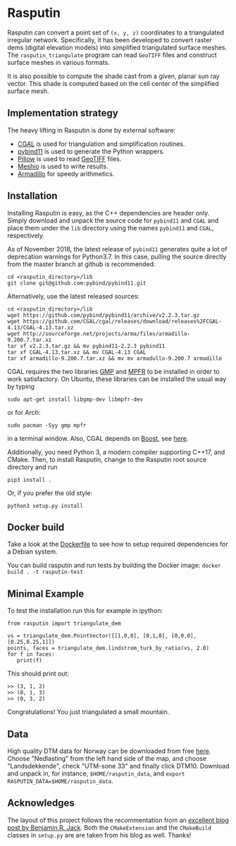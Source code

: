 # Rasputin

Rasputin can convert a point set of `(x, y, z)` coordinates to a triangulated
irregular network. Specifically, it has been developed to convert raster dems
(digital elevation models) into simplified triangulated surface meshes. The
`rasputin_triangulate` program can read `GeoTIFF` files and construct surface
meshes in various formats.

It is also possible to compute the shade cast from a given, planar sun ray
vector. This shade is computed based on the cell center of the simplified
surface mesh.

## Implementation strategy

The heavy lifting in Rasputin is done by external software:
 * [CGAL](https://www.cgal.org/) is used for triangulation and simplification 
   routines. 
 * [pybind11](https://pybind11.readthedocs.io/en/stable/) is used to generate 
   the Python wrappers.
 * [Pillow](https://python-pillow.org/) is used to read 
   [GeoTIFF](https://en.wikipedia.org/wiki/GeoTIFF) files.
 * [Meshio](https://github.com/nschloe/meshio) is used to write results.
 * [Armadillo](http://arma.sourceforge.net/) for speedy arithmetics.

## Installation

Installing Rasputin is easy, as the C++ dependencies are header only. Simply
download and unpack the source code for `pybind11` and `CGAL` and place them
under the `lib` directory using the names `pybind11` and `CGAL`, respectively.

As of November 2018, the latest release of `pybind11` generates quite a lot of deprecation warnings for Python3.7. In this case, pulling the source directly from the master branch at github is recommended:
```
cd <rasputin_directory>/lib
git clone git@github.com:pybind/pybind11.git
```

Alternatively, use the latest released sources:
```
cd <rasputin_directory>/lib
wget https://github.com/pybind/pybind11/archive/v2.2.3.tar.gz
wget https://github.com/CGAL/cgal/releases/download/releases%2FCGAL-4.13/CGAL-4.13.tar.xz
wget http://sourceforge.net/projects/arma/files/armadillo-9.200.7.tar.xz
tar xf v2.2.3.tar.gz && mv pybind11-2.2.3 pybind11
tar xf CGAL-4.13.tar.xz && mv CGAL-4.13 CGAL
tar xf armadillo-9.200.7.tar.xz && mv mv armadullo-9.200.7 armadillo
```

CGAL requires the two libraries [GMP](http://gmplib.org/) and
[MPFR](http://www.mpfr.org/) to be installed in order to work satisfactory. On
Ubuntu, these libraries can be installed the usual way by typing

```
sudo apt-get install libgmp-dev libmpfr-dev
```

or for Arch:
```
sudo pacman -Syy gmp mpfr
```

in a terminal window. Also, CGAL depends on [Boost](https://www.boost.org/),
see [here](https://doc.cgal.org/latest/Manual/installation.html#title21).

Additionally, you need Python 3, a modern compiler supporting C++17, and CMake.
Then, to install Rasputin, change to the Rasputin root source directory and run
```
pip3 install .
```
Or, if you prefer the old style:
```
python3 setup.py install
```


## Docker build
Take a look at the [Dockerfile](Dockerfile) to see how to setup required dependencies for a Debian system.

You can build rasputin and run tests by building the Docker image: `docker build . -t rasputin-test`


## Minimal Example
To test the installation run this for example in ipython:

```
from rasputin import triangulate_dem

vs = triangulate_dem.PointVector([[1,0,0], [0,1,0], [0,0,0], [0.25,0.25,1]])
points, faces = triangulate_dem.lindstrom_turk_by_ratio(vs, 2.0)
for f in faces:
   print(f)
```

This should print out:
```
>> (3, 1, 2)
>> (0, 1, 3)
>> (0, 3, 2)
```
Congratulations! You just triangulated a small mountain.

## Data

High quality DTM data for Norway can be downloaded from free [here](https://hoydedata.no/LaserInnsyn/).
Choose "Nedlasting" from the left hand side of the map, and choose "Landsdekkende", check "UTM-sone 33"
and finally click DTM10. Download and unpack in, for instance, `$HOME/rasputin_data`, and
`export RASPUTIN_DATA=$HOME/rasputin_data`.

## Acknowledges

The layout of this project follows the recommentation from an [excellent blog
post by Benjamin R.
Jack](http://www.benjack.io/2018/02/02/python-cpp-revisited.html). Both the
`CMakeExtension` and the `CMakeBuild` classes in `setup.py` are are taken from
his blog as well. Thanks!
